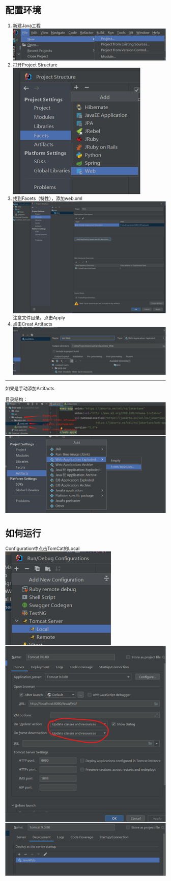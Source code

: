 # 配置环境
1. 新建Java工程
![新建Java工程.png](imgs/0-新建Java工程.png)
2. 打开Project Structure
![1-打开Project.png](imgs/1-打开Project.png)
3. 找到Facets（特性），添加web.xml
![2-添加web.xml.png](imgs/2-添加web.xml.png)
注意文件目录。点击Apply
4. 点击Creat Artifacts
![3-改一下标题.png](imgs/3-改一下标题.png)
<hr>
如果是手动添加Artifacts

目录结构：
![目录结构.png](imgs/07-目录结构.png)
![4-手动添加Artifacts.png](imgs/4-手动添加Artifacts.png)

# 如何运行

Configuration中点击TomCat的Local
![5-点击local.png](imgs/5-点击local.png)
![6-配置.png](imgs/6-配置.png)
![6-配置2.png](imgs/6-配置2.png)